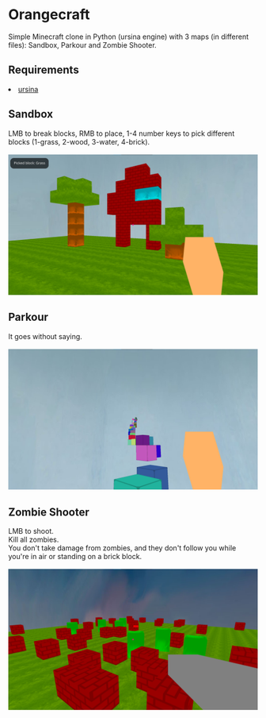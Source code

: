 # Orangecraft
Simple Minecraft clone in Python (ursina engine) with 3 maps (in different files): Sandbox, Parkour and Zombie Shooter.<br>

## Requirements
<li><a href="https://www.ursinaengine.org/installation.html">ursina</a></li>

## Sandbox
LMB to break blocks, RMB to place, 1-4 number keys to pick different blocks (1-grass, 2-wood, 3-water, 4-brick).<br><br>
<img src="Screenshots/screenshot1.png">

## Parkour
It goes without saying.<br><br>
<img src="Screenshots/screenshot2.png">

## Zombie Shooter
LMB to shoot.<br>
Kill all zombies.<br>
You don't take damage from zombies, and they don't follow you while you're in air or standing on a brick block.<br><br>
<img src="Screenshots/screenshot3.png">

